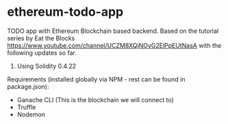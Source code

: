 # ethereum-todo-app
TODO app with Ethereum Blockchain based backend. Based on the tutorial series by Eat the Blocks https://www.youtube.com/channel/UCZM8XQjNOyG2ElPpEUtNasA with the following updates so far.

1) Using Solidity 0.4.22

Requirements (installed globally via NPM - rest can be found in package.json):
- Ganache CLI (This is the blockchain we will connect to)
- Truffle
- Nodemon